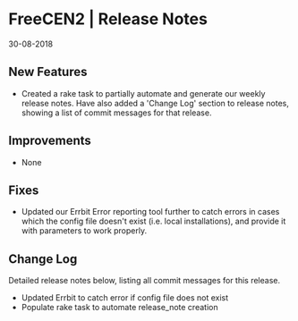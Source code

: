 __FreeCEN2 | Release Notes__
  =======================
  30-08-2018

  __New Features__
  ----------------

  * Created a rake task to partially automate and generate our weekly release notes. Have also added a 'Change Log' section to release notes, showing a list of commit messages for that release. 


  __Improvements__
  ----------------

  * None 


  __Fixes__
  ---------

  * Updated our Errbit Error reporting tool further to catch errors in cases which the config file doesn't exist (i.e. local installations), and provide it with parameters to work properly.


  __Change Log__
  ----------------

  Detailed release notes below, listing all commit messages for this release.


  * Updated Errbit to catch error if config file does not exist
  * Populate rake task to automate release_note creation

  
